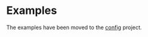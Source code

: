 # Examples

The examples have been moved to the [config](https://github.com/clj-kondo/config) project.
